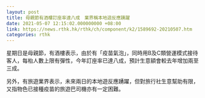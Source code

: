 ```yaml
---
layout: post
title: 母親節有酒樓訂座率達八成　業界稱本地遊反應踴躍
date: 2021-05-07 12:15:02.000000000 +08:00
link: https://news.rthk.hk/rthk/ch/component/k2/1589692-20210507.htm
categories: rthk
---
```


星期日是母親節，有酒樓表示，由於有「疫苗氣泡」，同時用B及C類營運模式接待客人，每枱人數上限有彈性，今年訂座率已達八成，預計生意額會較去年增加兩至三成。

另外，有旅遊業界表示，未來兩日的本地遊反應踴躍，但對旅行社生意幫助有限，又指物色已接種疫苗的旅遊巴司機亦有一定困難。
